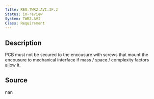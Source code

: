 ```yaml
---
Title: REQ.TWR2.AVI.IF.2
Status: in-review
System: TWR2.AVI
Class: Requirement
---
```


## Description

PCB must not be secured to the encousure with screws that mount the encousure to mechanical interface if mass / space / complexity factors allow it.

## Source

nan

